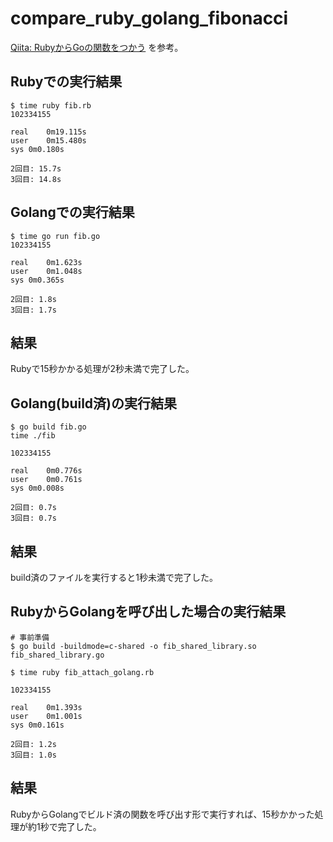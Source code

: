 # compare_ruby_golang_fibonacci

[Qiita: RubyからGoの関数をつかう](https://qiita.com/achm/items/679b3f3af2cf377f0f02) を参考。


## Rubyでの実行結果
```
$ time ruby fib.rb
102334155

real	0m19.115s
user	0m15.480s
sys	0m0.180s

2回目: 15.7s
3回目: 14.8s
```

## Golangでの実行結果
```
$ time go run fib.go
102334155

real	0m1.623s
user	0m1.048s
sys	0m0.365s

2回目: 1.8s
3回目: 1.7s
```

## 結果
Rubyで15秒かかる処理が2秒未満で完了した。

## Golang(build済)の実行結果
```
$ go build fib.go
time ./fib

102334155

real	0m0.776s
user	0m0.761s
sys	0m0.008s

2回目: 0.7s
3回目: 0.7s
```

## 結果
build済のファイルを実行すると1秒未満で完了した。

## RubyからGolangを呼び出した場合の実行結果

```
# 事前準備
$ go build -buildmode=c-shared -o fib_shared_library.so fib_shared_library.go 

$ time ruby fib_attach_golang.rb

102334155

real	0m1.393s
user	0m1.001s
sys	0m0.161s

2回目: 1.2s
3回目: 1.0s
```

## 結果
RubyからGolangでビルド済の関数を呼び出す形で実行すれば、15秒かかった処理が約1秒で完了した。
